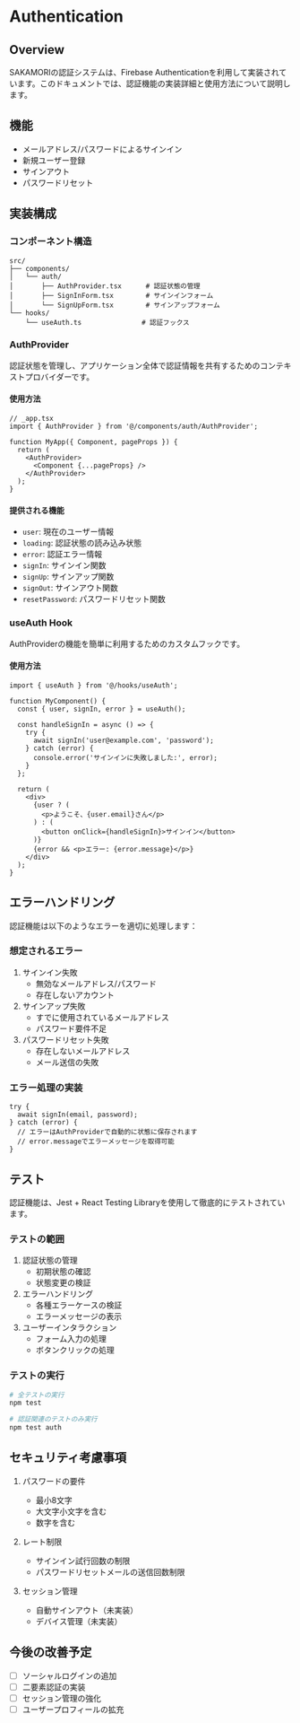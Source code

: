 # Authentication

## Overview
SAKAMORIの認証システムは、Firebase Authenticationを利用して実装されています。このドキュメントでは、認証機能の実装詳細と使用方法について説明します。

## 機能
- メールアドレス/パスワードによるサインイン
- 新規ユーザー登録
- サインアウト
- パスワードリセット

## 実装構成

### コンポーネント構造
```
src/
├── components/
│   └── auth/
│       ├── AuthProvider.tsx      # 認証状態の管理
│       ├── SignInForm.tsx        # サインインフォーム
│       └── SignUpForm.tsx        # サインアップフォーム
└── hooks/
    └── useAuth.ts               # 認証フックス
```

### AuthProvider
認証状態を管理し、アプリケーション全体で認証情報を共有するためのコンテキストプロバイダーです。

#### 使用方法
```tsx
// _app.tsx
import { AuthProvider } from '@/components/auth/AuthProvider';

function MyApp({ Component, pageProps }) {
  return (
    <AuthProvider>
      <Component {...pageProps} />
    </AuthProvider>
  );
}
```

#### 提供される機能
- `user`: 現在のユーザー情報
- `loading`: 認証状態の読み込み状態
- `error`: 認証エラー情報
- `signIn`: サインイン関数
- `signUp`: サインアップ関数
- `signOut`: サインアウト関数
- `resetPassword`: パスワードリセット関数

### useAuth Hook
AuthProviderの機能を簡単に利用するためのカスタムフックです。

#### 使用方法
```tsx
import { useAuth } from '@/hooks/useAuth';

function MyComponent() {
  const { user, signIn, error } = useAuth();

  const handleSignIn = async () => {
    try {
      await signIn('user@example.com', 'password');
    } catch (error) {
      console.error('サインインに失敗しました:', error);
    }
  };

  return (
    <div>
      {user ? (
        <p>ようこそ、{user.email}さん</p>
      ) : (
        <button onClick={handleSignIn}>サインイン</button>
      )}
      {error && <p>エラー: {error.message}</p>}
    </div>
  );
}
```

## エラーハンドリング
認証機能は以下のようなエラーを適切に処理します：

### 想定されるエラー
1. サインイン失敗
   - 無効なメールアドレス/パスワード
   - 存在しないアカウント
2. サインアップ失敗
   - すでに使用されているメールアドレス
   - パスワード要件不足
3. パスワードリセット失敗
   - 存在しないメールアドレス
   - メール送信の失敗

### エラー処理の実装
```tsx
try {
  await signIn(email, password);
} catch (error) {
  // エラーはAuthProviderで自動的に状態に保存されます
  // error.messageでエラーメッセージを取得可能
}
```

## テスト
認証機能は、Jest + React Testing Libraryを使用して徹底的にテストされています。

### テストの範囲
1. 認証状態の管理
   - 初期状態の確認
   - 状態変更の検証
2. エラーハンドリング
   - 各種エラーケースの検証
   - エラーメッセージの表示
3. ユーザーインタラクション
   - フォーム入力の処理
   - ボタンクリックの処理

### テストの実行
```bash
# 全テストの実行
npm test

# 認証関連のテストのみ実行
npm test auth
```

## セキュリティ考慮事項
1. パスワードの要件
   - 最小8文字
   - 大文字小文字を含む
   - 数字を含む

2. レート制限
   - サインイン試行回数の制限
   - パスワードリセットメールの送信回数制限

3. セッション管理
   - 自動サインアウト（未実装）
   - デバイス管理（未実装）

## 今後の改善予定
- [ ] ソーシャルログインの追加
- [ ] 二要素認証の実装
- [ ] セッション管理の強化
- [ ] ユーザープロフィールの拡充
